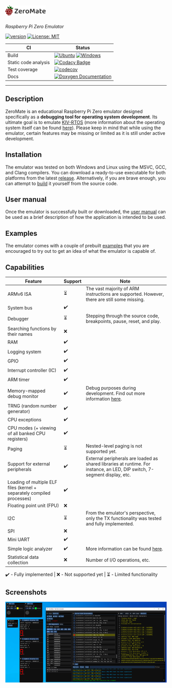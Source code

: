 #  <img src="misc/logos/title.svg" width="25%">

*Raspberry Pi Zero Emulator*

[![version](https://img.shields.io/badge/version-1.3.0-blue)](https://github.com/silhavyj/ZeroMate/releases)
[![License: MIT](https://img.shields.io/badge/License-MIT-green.svg)](LICENSE)

| CI  | Status  |
| ------------- | ------------- |
| Build  | [![Ubuntu](https://github.com/silhavyj/ZeroMate/actions/workflows/ubuntu.yml/badge.svg)](https://github.com/silhavyj/ZeroMate/actions/workflows/ubuntu.yml) [![Windows](https://github.com/silhavyj/ZeroMate/actions/workflows/windows.yml/badge.svg)](https://github.com/silhavyj/ZeroMate/actions/workflows/windows.yml)  |
| Static code analysis  | [![Codacy Badge](https://app.codacy.com/project/badge/Grade/ecdf90cb11424b19a184ad5a34c7c820)](https://app.codacy.com/gh/silhavyj/ZeroMate/dashboard?utm_source=gh&utm_medium=referral&utm_content=&utm_campaign=Badge_grade) |
| Test coverage | [![codecov](https://codecov.io/gh/silhavyj/ZeroMate/branch/main/graph/badge.svg?token=SJOWREI75F)](https://codecov.io/gh/silhavyj/ZeroMate) |
| Docs | [![Doxygen Documentation](https://img.shields.io/badge/docs-doxygen-green.svg)](https://silhavyj.github.io/ZeroMate/) |

---

## Description

ZeroMate is an educational Raspberry Pi Zero emulator designed specifically as a **debugging tool for operating system development**. Its ultimate goal is to emulate [KIV-RTOS](https://github.com/MartinUbl/KIV-RTOS) (more information about the operating system itself can be found [here](https://home.zcu.cz/~ublm/?page=vyuka&sub=os)). Please keep in mind that while using the emulator, certain features may be missing or limited as it is still under active development.

## Installation

The emulator was tested on both Windows and Linux using the MSVC, GCC, and Clang compilers. You can download a ready-to-use executable for both platforms from the latest [release](https://github.com/silhavyj/ZeroMate/releases). Alternatively, if you are brave enough, you can attempt to [build](docs/build.md) it yourself from the source code.

## User manual

Once the emulator is successfully built or downloaded, the [user manual](docs/user_manual.md) can be used as a brief description of how the application is intended to be used.

## Examples 

The emulator comes with a couple of prebuilt [examples](examples/README.md) that you are encouraged to try out to get an idea of what the emulator is capable of.

## Capabilities

|Feature|Support|Note|
|---|---|---|
|ARMv6 ISA|⏳| The vast majority of ARM instructions are supported. However, there are still some missing.|
|System bus|✔️||
|Debugger|⏳| Stepping through the source code, breakpoints, pause, reset, and play.|
|Searching functions by their names|❌||
|RAM|✔️||
|Logging system|✔️||
|GPIO|✔️||
|Interrupt controller (IC)|✔️||
|ARM timer|✔️||
|Memory-mapped debug monitor|✔️|Debug purposes during development. Find out more information [here](tools/README.md).|
|TRNG (random number generator)|✔️||
|CPU exceptions|✔️||
|CPU modes (+ viewing of all banked CPU registers)|✔️||
|Paging|⏳|Nested-level paging is not supported yet.|
|Support for external peripherals|✔️|External peripherals are loaded as shared libraries at runtime. For instance, an LED, DIP switch, 7-segment display, etc.|
|Loading of multiple ELF files (kernel + separately compiled processes)|✔️||
|Floating point unit (FPU)|❌||
|I2C|⏳|From the emulator's perspective, only the TX functionality was tested and fully implemented.|
|SPI|❌||
|Mini UART|✔️||
|Simple logic analyzer|✔️|More information can be found [here](peripherals/logic_analyzer/README.md).|
|Statistical data collection|❌|Number of I/O operations, etc.|

✔️ - Fully implemented | ❌ - Not supported yet |  ⏳ -  Limited functionality

## Screenshots

<img src="misc/screenshots/screenshot-01.png">
